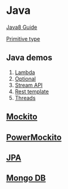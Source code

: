 # Java

[Java8 Guide](https://ocpj8.javastudyguide.com/index.html)

[Primitive type](http://java-latte.blogspot.com/2014/09/difference-between-object-reference-variables-primitive-variables-in-java.html)

## Java demos
1) [Lambda](https://github.com/SaurabhPotdar/Java-Demos/tree/main/Java/src/main/java/com/cg/java/lambda)
2) [Optional](https://github.com/SaurabhPotdar/Java-Demos/tree/main/Java/src/main/java/com/cg/java/optional)
3) [Stream API](https://github.com/SaurabhPotdar/Java-Demos/blob/main/Java/src/main/java/com/cg/java/stream/StreamExample.java)
4) [Rest template](https://github.com/SaurabhPotdar/Java-Demos/blob/main/Java/src/main/java/com/cg/java/resttemplate/RestTemplateParams.java)
5) [Threads](https://github.com/SaurabhPotdar/Java-Demos/tree/main/Java/src/main/java/com/cg/java/threads)

## [Mockito](https://github.com/SaurabhPotdar/Mockito)

## [PowerMockito](https://github.com/SaurabhPotdar/PowerMockito)

## [JPA](https://github.com/SaurabhPotdar/jpa-demo)

## [Mongo DB](https://github.com/SaurabhPotdar/mongo-demo)
